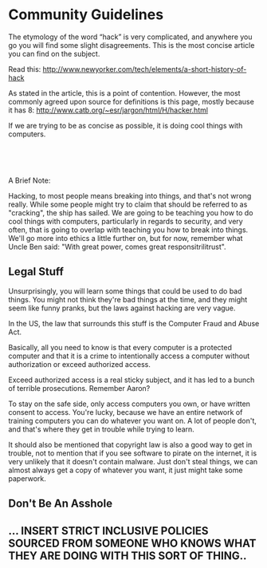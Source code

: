 # Community Guidelines

<p>The etymology of the word “hack” is very complicated, and anywhere you go you will find some slight disagreements. This is the most concise article you can find on the subject.<br></p><p>Read this:&nbsp;<a href="http://www.newyorker.com/tech/elements/a-short-history-of-hack">http://www.newyorker.com/tech/elements/a-short-history-of-hack</a><br></p><p>As stated in the article, this is a point of contention. However, the most commonly agreed upon source for definitions is this page, mostly because it has 8:&nbsp;<a href="http://www.catb.org/~esr/jargon/html/H/hacker.html">http://www.catb.org/~esr/jargon/html/H/hacker.html</a></p><p>If we are trying to be as concise as possible, it is doing cool things with computers.&nbsp;</p><p><br></p><p><br></p>


A Brief Note:

Hacking, to most people means breaking into things, and that's not wrong really. While some people might try to claim that should be referred to as "cracking", the ship has sailed. We are going to be teaching you how to do cool things with computers, particularly in regards to security, and very often, that is going to overlap with teaching you how to break into things. We'll go more into ethics a little further on, but for now, remember what Uncle Ben said: "With great power, comes great responsitrilitrust".

## Legal Stuff 
Unsurprisingly, you will learn some things that could be used to do bad things. You might not think they're bad things at the time, and they might seem like funny pranks, but the laws against hacking are very vague.

In the US, the law that surrounds this stuff is the Computer Fraud and Abuse Act. 

Basically, all you need to know is that every computer is a protected computer and that it is a crime to intentionally access a computer without authorization or exceed authorized access.

Exceed authorized access is a real sticky subject, and it has led to a bunch of terrible prosecutions. Remember Aaron?

To stay on the safe side, only access computers you own, or have written consent to access. You're lucky, because we have an entire network of training computers you can do whatever you want on. A lot of people don't, and that's where they get in trouble while trying to learn.  

It should also be mentioned that copyright law is also a good way to get in trouble, not to mention that if you see software to pirate on the internet, it is very unlikely that it doesn't contain malware. Just don't steal things, we can almost always get a copy of whatever you want, it just might take some paperwork.

## Don't Be An Asshole

## ... INSERT STRICT INCLUSIVE POLICIES SOURCED FROM SOMEONE WHO KNOWS WHAT THEY ARE DOING WITH THIS SORT OF THING..
